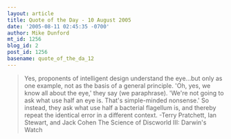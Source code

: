 ```yaml
---
layout: article
title: Quote of the Day - 10 August 2005
date: '2005-08-11 02:45:35 -0700'
author: Mike Dunford
mt_id: 1256
blog_id: 2
post_id: 1256
basename: quote_of_the_da_12
---
```

> Yes, proponents of intelligent design understand the eye...but only as one example, not as the basis of a general principle. 'Oh, yes, we know all about the eye,' they say (we paraphrase). 'We're not going to ask what use half an eye is. That's simple-minded nonsense.' So instead, they ask what use half a bacterial flagellum is, and thereby repeat the identical error in a different context.
> -Terry Pratchett, Ian Stewart, and Jack Cohen
> The Science of Discworld III: Darwin's Watch
